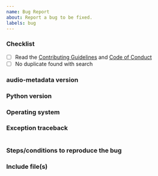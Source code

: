 ```yaml
---
name: Bug Report
about: Report a bug to be fixed.
labels: bug
---
```


### Checklist

- [ ] Read the
	[Contributing Guidelines](https://github.com/thebigmunch/audio-metadata/blob/master/.github/CONTRIBUTING.md)
	and
	[Code of Conduct](https://github.com/thebigmunch/audio-metadata/blob/master/.github/CODE_OF_CONDUCT.md)
- [ ] No duplicate found with search

### audio-metadata version

<!-- pip show audio-metadata -->

### Python version

<!-- py -V or python -V -->

### Operating system



### Exception traceback

<!-- Paste traceback in the space between the backticks -->
``` python

```

### Steps/conditions to reproduce the bug



### Include file(s)

<!-- Attach or link to file(s) involved -->
